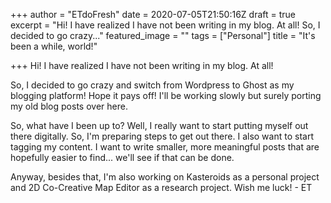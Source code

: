+++
author = "ETdoFresh"
date = 2020-07-05T21:50:16Z
draft = true
excerpt = "Hi! I have realized I have not been writing in my blog. At all! So, I decided to go crazy..."
featured_image = ""
tags = ["Personal"]
title = "It's been a while, world!"

+++
Hi! I have realized I have not been writing in my blog. At all!

So, I decided to go crazy and switch from Wordpress to Ghost as my blogging platform! Hope it pays off! I'll be working slowly but surely porting my old blog posts over here.

So, what have I been up to? Well, I really want to start putting myself out there digitally. So, I'm preparing steps to get out there. I also want to start tagging my content. I want to write smaller, more meaningful posts that are hopefully easier to find... we'll see if that can be done.

Anyway, besides that, I'm also working on Kasteroids as a personal project and 2D Co-Creative Map Editor as a research project. Wish me luck! - ET